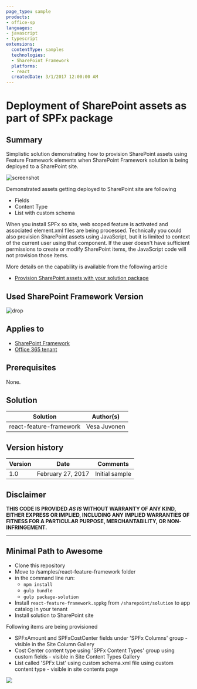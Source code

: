 ```yaml
---
page_type: sample
products:
- office-sp
languages:
- javascript
- typescript
extensions:
  contentType: samples
  technologies:
  - SharePoint Framework
  platforms:
  - react
  createdDate: 3/1/2017 12:00:00 AM
---
```

# Deployment of SharePoint assets as part of SPFx package

## Summary
Simplistic solution demonstrating how to provision SharePoint assets using Feature Framework elements when SharePoint Framework solution is being deployed to a SharePoint site. 

![screenshot](assets/screenshot.png)

Demonstrated assets getting deployed to SharePoint site are following

- Fields
- Content Type
- List with custom schema

When you install SPFx so site, web scoped feature is activated and associated element.xml files are being processed. Technically you could also provision SharePoint assets using JavaScript, but it is limited to context of the current user using that component. If the user doesn't have sufficient permissions to create or modify SharePoint items, the JavaScript code will not provision those items. 

More details on the capability is available from the following article

* [Provision SharePoint assets with your solution package](https://docs.microsoft.com/sharepoint/dev/spfx/toolchain/provision-sharepoint-assets)

## Used SharePoint Framework Version 
![drop](https://img.shields.io/badge/SPFx-GA-green.svg)

## Applies to

* [SharePoint Framework](https://blogs.office.com/2017/02/23/sharepoint-framework-reaches-general-availability-build-and-deploy-engaging-web-parts-today/)
* [Office 365 tenant](https://docs.microsoft.com/sharepoint/dev/spfx/set-up-your-development-environment)

## Prerequisites
 
None.

## Solution

Solution|Author(s)
--------|---------
react-feature-framework | Vesa Juvonen

## Version history

Version|Date|Comments
-------|----|--------
1.0|February 27, 2017|Initial sample

## Disclaimer
**THIS CODE IS PROVIDED *AS IS* WITHOUT WARRANTY OF ANY KIND, EITHER EXPRESS OR IMPLIED, INCLUDING ANY IMPLIED WARRANTIES OF FITNESS FOR A PARTICULAR PURPOSE, MERCHANTABILITY, OR NON-INFRINGEMENT.**

---

## Minimal Path to Awesome

- Clone this repository
- Move to /samples/react-feature-framework folder
- in the command line run:
  - `npm install`
  - `gulp bundle`
  - `gulp package-solution`
- Install `react-feature-framework.sppkg` from `/sharepoint/solution` to app catalog in your tenant
- Install solution to SharePoint site

Following items are being provisioned

- SPFxAmount and SPFxCostCenter fields under 'SPFx Columns' group - visible in the Site Column Gallery
- Cost Center content type using 'SPFx Content Types' group using custom fields - visible in Site Content Types Gallery
- List called 'SPFx List' using custom schema.xml file using custom content type - visible in site contents page

<img src="https://telemetry.sharepointpnp.com/sp-dev-fx-webparts/samples/react-feature-framework" />

